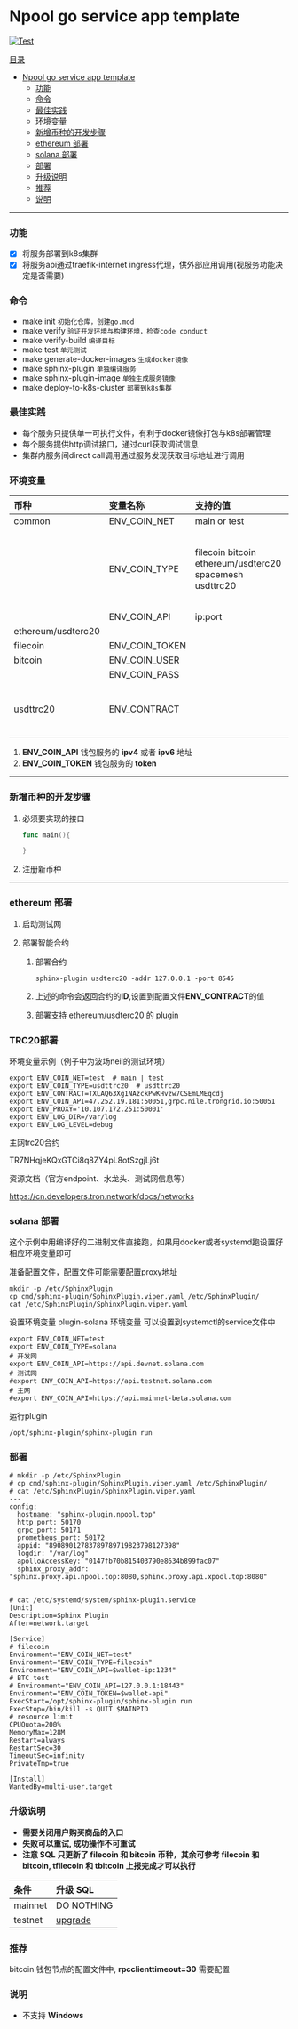 # Npool go service app template

[![Test](https://github.com/NpoolPlatform/sphinx-plugin/actions/workflows/main.yml/badge.svg?branch=master)](https://github.com/NpoolPlatform/sphinx-plugin/actions/workflows/main.yml)

[目录](#目录)

- [Npool go service app template](#npool-go-service-app-template)
  - [功能](#功能)
  - [命令](#命令)
  - [最佳实践](#最佳实践)
  - [环境变量](#环境变量)
  - [新增币种的开发步骤](#新增币种的开发步骤)
  - [ethereum 部署](#ethereum-部署)
  - [solana 部署](#solana-部署)
  - [部署](#部署)
  - [升级说明](#升级说明)
  - [推荐](#推荐)
  - [说明](#说明)

-----------

### 功能

* [x] 将服务部署到k8s集群
* [x] 将服务api通过traefik-internet ingress代理，供外部应用调用(视服务功能决定是否需要)

### 命令

* make init ```初始化仓库，创建go.mod```
* make verify ```验证开发环境与构建环境，检查code conduct```
* make verify-build ```编译目标```
* make test ```单元测试```
* make generate-docker-images ```生成docker镜像```
* make sphinx-plugin ```单独编译服务```
* make sphinx-plugin-image ```单独生成服务镜像```
* make deploy-to-k8s-cluster ```部署到k8s集群```

### 最佳实践

* 每个服务只提供单一可执行文件，有利于docker镜像打包与k8s部署管理
* 每个服务提供http调试接口，通过curl获取调试信息
* 集群内服务间direct call调用通过服务发现获取目标地址进行调用

### 环境变量

| 币种                 | 变量名称           | 支持的值                                                    | 说明                      |
|:------------------ |:-------------- |:------------------------------------------------------- |:----------------------- |
| common             | ENV_COIN_NET   | main or test                                            |                         |
|                    | ENV_COIN_TYPE  | filecoin bitcoin ethereum/usdterc20 spacemesh usdttrc20 | 如果此**plugin**支持多币种使用,分割 |
|                    | ENV_COIN_API   | ip:port                                                 |                         |
| ethereum/usdterc20 |                |                                                         |                         |
| filecoin           | ENV_COIN_TOKEN |                                                         |                         |
| bitcoin            | ENV_COIN_USER  |                                                         |                         |
|                    | ENV_COIN_PASS  |                                                         |                         |
| usdttrc20          | ENV_CONTRACT   |                                                         | 填写trc20的合约地址            |

1. **ENV_COIN_API** 钱包服务的 **ipv4** 或者 **ipv6** 地址
2. **ENV_COIN_TOKEN** 钱包服务的 **token**

------

### [新增币种的开发步骤](./newcoin.md)

1. 必须要实现的接口
   
   ```go
   func main(){
   
   }
   ```

2. 注册新币种

------

### ethereum 部署

1. 启动测试网

2. 部署智能合约
   
   1. 部署合约
      
      ```
      sphinx-plugin usdterc20 -addr 127.0.0.1 -port 8545
      ```
   
   2. 上述的命令会返回合约的**ID**,设置到配置文件**ENV_CONTRACT**的值
   
   3. 部署支持 ethereum/usdterc20 的 plugin

### TRC20部署

环境变量示例（例子中为波场neil的测试环境）

```
export ENV_COIN_NET=test  # main | test
export ENV_COIN_TYPE=usdttrc20  # usdttrc20
export ENV_CONTRACT=TXLAQ63Xg1NAzckPwKHvzw7CSEmLMEqcdj
export ENV_COIN_API=47.252.19.181:50051,grpc.nile.trongrid.io:50051  
export ENV_PROXY='10.107.172.251:50001'
export ENV_LOG_DIR=/var/log 
export ENV_LOG_LEVEL=debug 
```

主网trc20合约

TR7NHqjeKQxGTCi8q8ZY4pL8otSzgjLj6t

资源文档（官方endpoint、水龙头、测试网信息等）

https://cn.developers.tron.network/docs/networks

### solana 部署

这个示例中用编译好的二进制文件直接跑，如果用docker或者systemd跑设置好相应环境变量即可

准备配置文件，配置文件可能需要配置proxy地址

```
mkdir -p /etc/SphinxPlugin
cp cmd/sphinx-plugin/SphinxPlugin.viper.yaml /etc/SphinxPlugin/
cat /etc/SphinxPlugin/SphinxPlugin.viper.yaml
```

设置环境变量
plugin-solana 环境变量
可以设置到systemctl的service文件中

```
export ENV_COIN_NET=test
export ENV_COIN_TYPE=solana
# 开发网
export ENV_COIN_API=https://api.devnet.solana.com
# 测试网
#export ENV_COIN_API=https://api.testnet.solana.com
# 主网
#export ENV_COIN_API=https://api.mainnet-beta.solana.com
```

运行plugin

```
/opt/sphinx-plugin/sphinx-plugin run
```

### 部署

```
# mkdir -p /etc/SphinxPlugin
# cp cmd/sphinx-plugin/SphinxPlugin.viper.yaml /etc/SphinxPlugin/
# cat /etc/SphinxPlugin/SphinxPlugin.viper.yaml
---
config:
  hostname: "sphinx-plugin.npool.top"
  http_port: 50170
  grpc_port: 50171
  prometheus_port: 50172
  appid: "89089012783789789719823798127398"
  logdir: "/var/log"
  apolloAccessKey: "0147fb70b815403790e8634b899fac07"
  sphinx_proxy_addr: "sphinx.proxy.api.npool.top:8080,sphinx.proxy.api.xpool.top:8080"


# cat /etc/systemd/system/sphinx-plugin.service
[Unit]
Description=Sphinx Plugin
After=network.target

[Service]
# filecoin
Environment="ENV_COIN_NET=test"
Environment="ENV_COIN_TYPE=filecoin"
Environment="ENV_COIN_API=$wallet-ip:1234"
# BTC test
# Environment="ENV_COIN_API=127.0.0.1:18443"
Environment="ENV_COIN_TOKEN=$wallet-api"
ExecStart=/opt/sphinx-plugin/sphinx-plugin run
ExecStop=/bin/kill -s QUIT $MAINPID
# resource limit
CPUQuota=200%
MemoryMax=128M
Restart=always
RestartSec=30
TimeoutSec=infinity
PrivateTmp=true

[Install]
WantedBy=multi-user.target
```

### 升级说明

+ **需要关闭用户购买商品的入口**
+ **失败可以重试, 成功操作不可重试**
+ **注意 SQL 只更新了 filecoin 和 bitcoin 币种，其余可参考 filecoin 和 bitcoin, tfilecoin 和 tbitcoin 上报完成才可以执行**

| 条件      | 升级 SQL                       |
|:------- |:---------------------------- |
| mainnet | DO NOTHING                   |
| testnet | [upgrade](./sql/upgrade.sql) |

### 推荐

bitcoin 钱包节点的配置文件中, **rpcclienttimeout=30** 需要配置

### 说明

+ 不支持 **Windows**
